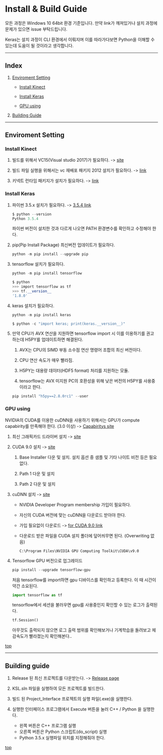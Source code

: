 # Install & Build Guide

모든 과정은 Windows 10 64bit 환경 기준입니다. 만약 link가 깨져있거나 설치 과정에 문제가 있으면 issue 부탁드립니다.

Keras는 설치 과정이 CLI 환경에서 이뤄지며 이를 따라가다보면 Python을 이해할 수 있는데 도움이 될 것이라고 생각합니다.

-------------------------------------------------------------------

## Index

1. [Enviroment Setting](#enviroment-setting)

    - [Install Kinect](#install-kinect)

    - [Install Keras](#install-keras)

    - [GPU using](#gpu-using)

1. [Building Guide](#building-guide)

-------------------------------------------------------------------

## Enviroment Setting

### Install Kinect

1. 빌드를 위해서 VC15(Visual studio 2017)가 필요하다. -> [site](https://docs.microsoft.com/ko-kr/visualstudio/install/install-visual-studio)

1. 빌드 파일 실행을 위해서는 vc 재배포 패키지 2012 설치가 필요하다. -> [link](https://github.com/crack-love/KSL/blob/master/dependency/vcredist_x64.exe)

1. 키넥트 런타임 패키지가 설치가 필요하다. -> [link](https://drive.google.com/open?id=1_m3lO9dSzmrTBmx_6e3x4FYEU7mtPwXO)

### Install Keras

1. 파이썬 3.5.x 설치가 필요하다. -> [3.5.4 link](https://drive.google.com/open?id=1RfJEmtT12EwDFq2U43h76c5uP0uOiKzq)

    ```powershell
    $ python --version
    Python 3.5.4
    ```

    파이썬 버전이 설치한 것과 다르게 나오면 PATH 환경변수를 확인하고 수정해야 한다.

1. pip(Pip Install Package) 최신버전 업데이트가 필요하다.

    ```powershell
    python -m pip install --upgrade pip
    ```

1. tensorflow 설치가 필요하다.

    ```powershell
    python -m pip install tensorflow

    $ python
    >>> import tensorflow as tf
    >>> tf.__version__
    '1.8.0'
    ```

1. keras 설치가 필요하다.

    ```powershell
    python -m pip install keras

    $ python -c "import keras; print(keras.__version__)"
    ```

1. 만약 CPU가 AVX 연산을 지원하면 tensorflow import 시 이를 이용하기를 권고하는데 H5PY를 업데이트하면 해결된다.

    1. AVX는 CPU의 SIMD 부동 소수점 연산 명령어 조합의 최신 버전이다.

    1. CPU 연산 속도가 매우 빨라짐.

    1. H5PY는 대용량 데이터(HDF5 format) 처리를 지원하는 모듈.

    1. tensorflow는 AVX 미지원 PC의 호환성을 위해 낮은 버전의 H5PY를 사용중이라고 한다.

    ```powershell
    pip install "h5py==2.8.0rc1" --user
    ```

### GPU using

NVIDIA의 CUDA를 이용한 cuDNN을 사용하기 위해서는 GPU가 compute capabirity를 만족해야 한다. (3.0 이상) -> [Capabiritys site](https://developer.nvidia.com/cuda-gpus)

1. 최신 그래픽카드 드라이버 설치 -> [site](http://www.nvidia.com/Download/index.aspx?lang=kr)

1. CUDA 9.0 설치 -> [site](https://developer.nvidia.com/cuda-90-download-archive?target_os=Windows&target_arch=x86_64&target_version=10&target_type=exenetwork)

    1. Base Installer 다운 및 설치. 설치 옵션 중 샘플 및 기타 나이트 비전 등은 필요 없다.

    1. Path 1 다운 및 설치

    1. Path 2 다운 및 설치

1. cuDNN 설치 -> [site](https://developer.nvidia.com/rdp/form/cudnn-download-survey)

    - NVIDIA Developer Program membership 가입이 필요하다.

    - 자신의 CUDA 버전에 맞는 cuDNN을 다운로드 받아야 한다.

    - 가입 필요없이 다운로드 -> [for CUDA 9.0 link](https://drive.google.com/open?id=1QN_0RM_zDXUsKonr91hdqjdCsJ1my989)

    - 다운로드 받은 파일을 CUDA 설치 폴더에 덮어씌무면 된다. (Overwriting 없음)

        `C:\Program Files\NVIDIA GPU Computing Toolkit\CUDA\v9.0`

1. Tensorflow GPU 버전으로 업그레이드

    ```powershell
    pip install --upgrade tensorflow-gpu
    ```

    처음 tensorflow를 import하면 gpu 디바이스를 확인하고 등록한다. 이 때 시간이 약간 소요된다.

    ```python
    import tensorflow as tf
    ```
    tensorflow에서 세션을 불러우면 gpu를 사용중인지 확인할 수 있는 로그가 출력된다.

    ```python
    tf.Session()
    ```

    아무것도 출력되지 않으면 로그 출력 범위를 확인해보거나 기계학습을 돌려보고 체감속도가 빨라졌는지 확인해본다..

[top](#index)

-------------------------------------------------------------------

## Building guide

1. Release 된 최신 프로젝트를 다운받는다. -> [Release page](https://github.com/crack-love/KSL/releases)

1. KSL.sln 파일을 실행하여 모든  프로젝트를 빌드한다.

1. 빌드 된 Project_Interface 프로젝트의 실행 파일(.exe)을 실행한다.

1. 실행한 인터페이스 프로그램에서 Execute 버튼을 눌러 C++ / Python 을 실행한다.
    - 왼쪽 버튼은 C++ 프로그램 실행
    - 오른쪽 버튼은 Python 스크립트(do_script) 실행
    - Python 3.5.x 실행파일 위치를 지정해줘야 한다.

[top](#index)
